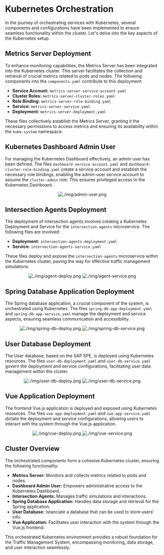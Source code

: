 # Kubernetes Orchestration

In the journey of orchestrating services with Kubernetes, several components and configurations have been implemented to ensure seamless functionality within the cluster. Let's delve into the key aspects of the Kubernetes setup.

## Metrics Server Deployment

To enhance monitoring capabilities, the Metrics Server has been integrated into the Kubernetes cluster. This server facilitates the collection and retrieval of crucial metrics related to pods and nodes. The following components into the `components.yaml` contribute to this deployment:

- **Service Account:** `metrics-server-service-account.yaml`
- **Cluster Roles:** `metrics-server-cluster-roles.yaml`
- **Role Binding:** `metrics-server-role-binding.yaml`
- **Service:** `metrics-server-service.yaml`
- **Deployment:** `metrics-server-deployment.yaml`

These files collectively establish the Metrics Server, granting it the necessary permissions to access metrics and ensuring its availability within the `kube-system` namespace.

## Kubernetes Dashboard Admin User

For managing the Kubernetes Dashboard effectively, an admin user has been defined. The files `dashboard-service-account.yaml` and `dashboard-cluster-role-binding.yaml` create a service account and establish the necessary role bindings, enabling the admin-user service account to assume the `cluster-admin` role. This ensures privileged access to the Kubernetes Dashboard.
<p align="center">
  <img src="./img/admin-user.png" alt="./img/admin-user.png"/>
</p>

## Intersection Agents Deployment

The deployment of intersection agents involves creating a Kubernetes Deployment and Service for the `intersection-agents` microservice. The following files are involved:

- **Deployment:** `intersection-agents-deployment.yaml`
- **Service:** `intersection-agents-service.yaml`

These files deploy and expose the `intersection-agents` microservice within the Kubernetes cluster, paving the way for effective traffic management simulations.

<p align="center">
  <img src="./img/agent-deploy.png" alt="./img/agent-deploy.png"/>
  <img src="./img/agent-service.png" alt="./img/agent-service.png"/>
</p>

## Spring Database Application Deployment

The Spring database application, a crucial component of the system, is orchestrated using Kubernetes. The files `spring-db-app-deployment.yaml` and `spring-db-app-service.yaml` manage the deployment and service aspects, ensuring seamless communication and accessibility.

<p align="center">
  <img src="./img/spring-db-deploy.png" alt="./img/spring-db-deploy.png"/>
  <img src="./img/spring-db-service.png" alt="./img/spring-db-service.png"/>
</p>

## User Database Deployment

The User database, based on the SAP SPE, is deployed using Kubernetes resources. The files `user-db-deployment.yaml` and `user-db-service.yaml` govern the deployment and service configurations, facilitating user data management within the cluster.

<p align="center">
  <img src="./img/user-db-deploy.png" alt="./img/user-db-deploy.png"/>
  <img src="./img/user-db-service.png" alt="./img/user-db-service.png"/>
</p>

## Vue Application Deployment

The frontend Vue.js application is deployed and exposed using Kubernetes resources. The files `vue-app-deployment.yaml` and `vue-app-service.yaml` dictate the deployment and service configurations, allowing users to interact with the system through the Vue.js application.

<p align="center">
  <img src="./img/vue-deploy.png" alt="./img/vue-deploy.png"/>
  <img src="./img/vue-service.png" alt="./img/vue-service.png"/>
</p>

## Cluster Overview

The orchestrated components form a cohesive Kubernetes cluster, ensuring the following functionality:

- **Metrics Server:** Monitors and collects metrics related to pods and nodes.
- **Dashboard Admin User:** Empowers administrative access to the Kubernetes Dashboard.
- **Intersection Agents:** Manages traffic simulations and interactions.
- **Spring Database Application:** Handles data storage and retrieval for the Spring application.
- **User Database:** Istanciate a database that can be used to store users' info.
- **Vue Application:** Facilitates user interaction with the system through the Vue.js frontend.

This orchestrated Kubernetes environment provides a robust foundation for the Traffic Management System, encompassing monitoring, data storage, and user interaction seamlessly.
